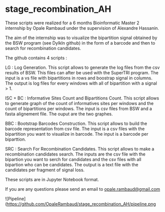 # stage_recombination_AH


These scripts were realized for a 6 months Bioinformatic Master 2 internship by Opale Rambaud under the supervision of Alexandre Hassanin.

The aim of the internship was to visualize the bipartition signal obtained by the BSW program (see Dylkln github) in the form of a barcode and then to search for recombination candidates. 

The github contains 4 scripts : 


LG : Log Generation. This script allows to generate the log files from the csv results of BSW. This files can after be used with the SuperTRI program. The input is a vs file with bipartitions in rows and boostrap signal in columns. The output is log files for every windows with all of bipartition with a signal > 1. 

ISC + BC : Informative Sites Count and Bipartitions Count. This script allows to generate graph of the count of informatives sites per windows and the count of bipartitions per windows. The input is csv files from BSW and a fasta alignement file. The ouput are the two graphes. 

BBC : Bootstrap Barcodes Construction. This script allows to build the barcode representation from csv file. The input is a csv files with the bipartition you want to visualize in barcode. The input is a barcode per biparttion. 

SRC : Search For Recombination Candidates. This script allows to make a recombination candidates search. The inputs are the csv file with the bipartion you want to serch for candidates and the csv files with all bipartion who can be candidates. The output is a text file with the candidates per fragment of signal loss. 


These scripts are in Jupyter Notebook format. 


If you are any questions please send an email to opale.rambaud@gmail.com



![Pipeline](https://github.com/OpaleRambaud/stage_recombination_AH/pipeline.png 
